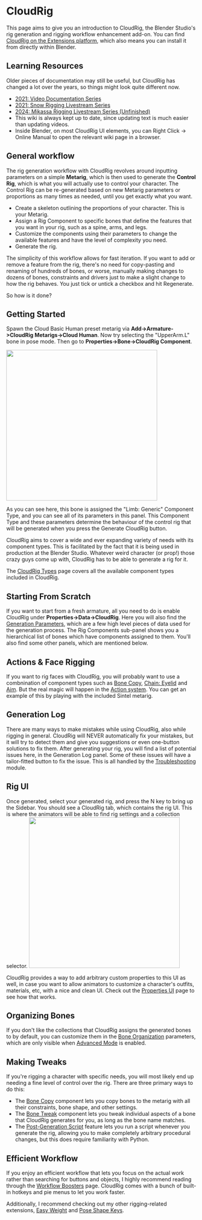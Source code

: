 # CloudRig

This page aims to give you an introduction to CloudRig, the Blender Studio's rig generation and rigging workflow enhancement add-on. You can find [CloudRig on the Extensions platform](https://extensions.blender.org/add-ons/cloudrig/), which also means you can install it from directly within Blender.

## Learning Resources
Older pieces of documentation may still be useful, but CloudRig has changed a lot over the years, so things might look quite different now.
- [2021: Video Documentation Series](https://studio.blender.org/training/blender-studio-rigging-tools/)
- [2021: Snow Rigging Livestream Series](https://www.youtube.com/watch?v=SB3qIbwvq8Y&list=PLav47HAVZMjnA3P7yQvneyQPiVxZ6erFS)
- [2024: Mikassa Rigging Livestream Series (Unfinished)](https://www.youtube.com/watch?v=nJQbMqbWeuc&list=PLav47HAVZMjmQNihV3a22ztg0ielYFEas&index=2)
- This wiki is always kept up to date, since updating text is much easier than updating videos.
- Inside Blender, on most CloudRig UI elements, you can Right Click -> Online Manual to open the relevant wiki page in a browser.

## General workflow
The rig generation workflow with CloudRig revolves around inputting parameters on a simple **Metarig**, which is then used to generate the **Control Rig**, which is what you will actually use to control your character. The Control Rig can be re-generated based on new Metarig parameters or proportions as many times as needed, until you get exactly what you want.
- Create a skeleton outlining the proportions of your character. This is your Metarig.
- Assign a Rig Component to specific bones that define the features that you want in your rig, such as a spine, arms, and legs.
- Customize the components using their parameters to change the available features and have the level of complexity you need.
- Generate the rig.

The simplicity of this workflow allows for fast iteration. If you want to add or remove a feature from the rig, there's no need for copy-pasting and renaming of hundreds of bones, or worse, manually making changes to dozens of bones, constraints and drivers just to make a slight change to how the rig behaves. You just tick or untick a checkbox and hit Regenerate.

So how is it done?

## Getting Started
Spawn the Cloud Basic Human preset metarig via **Add->Armature->CloudRig Metarigs->Cloud Human**.
Now try selecting the "UpperArm.L" bone in pose mode. Then go to **Properties->Bone->CloudRig Component**.

<img src="/media/addons/cloudrig/cloudrig_component.png" width=400>

As you can see here, this bone is assigned the "Limb: Generic" Component Type, and you can see all of its parameters in this panel. This Component Type and these parameters determine the behaviour of the control rig that will be generated when you press the Generate CloudRig button.

CloudRig aims to cover a wide and ever expanding variety of needs with its component types. This is facilitated by the fact that it is being used in production at the Blender Studio. Whatever weird character (or prop!) those crazy guys come up with, CloudRig has to be able to generate a rig for it.

The [CloudRig Types](cloudrig-types) page covers all the available component types included in CloudRig.


## Starting From Scratch
If you want to start from a fresh armature, all you need to do is enable CloudRig under **Properties->Data->CloudRig**. Here you will also find the [Generation Parameters](generator-parameters), which are a few high level pieces of data used for the generation process. The Rig Components sub-panel shows you a hierarchical list of bones which have components assigned to them. You'll also find some other panels, which are mentioned below.


## Actions & Face Rigging
If you want to rig faces with CloudRig, you will probably want to use a combnination of component types such as [Bone Copy](cloudrig-types#bone-copy), [Chain: Eyelid](cloudrig-types#chain-eyelid) and [Aim](cloudrig-types#aim). But the real magic will happen in the [Action system](actions). You can get an example of this by playing with the included Sintel metarig.


## Generation Log
There are many ways to make mistakes while using CloudRig, also while rigging in general. CloudRig will NEVER automatically fix your mistakes, but it will try to detect them and give you suggestions or even one-button solutions to fix them.
After generating your rig, you will find a list of potential issues here, in the Generation Log panel. Some of these issues will have a tailor-fitted button to fix the issue. This is all handled by the [Troubleshooting](troubleshooting) module.


## Rig UI
Once generated, select your generated rig, and press the N key to bring up the Sidebar. You should see a CloudRig tab, which contains the rig UI. This is where the animators will be able to find rig settings and a collection selector.
<img src="/media/addons/cloudrig/rig_ui.png" width=400>

CloudRig provides a way to add arbitrary custom properties to this UI as well, in case you want to allow animators to customize a character's outfits, materials, etc, with a nice and clean UI. Check out the [Properties UI](properties-ui) page to see how that works.


## Organizing Bones
If you don't like the collections that CloudRig assigns the generated bones to by default, you can customize them in the [Bone Organization](organizing-bones#organizing-bones-1) parameters, which are only visible when [Advanced Mode](cloudrig-types#advaned-mode) is enabled.


## Making Tweaks
If you're rigging a character with specific needs, you will most likely end up needing a fine level of control over the rig. There are three primary ways to do this:
- The [Bone Copy](cloudrig-types#bone-copy) component lets you copy bones to the metarig with all their constraints, bone shape, and other settings.
- The [Bone Tweak](cloudrig-types#bone-tweak) component lets you tweak individual aspects of a bone that CloudRig generates for you, as long as the bone name matches.
- The [Post-Generation Script](generator-parameters#post-generation-script) feature lets you run a script whenever you generate the rig, allowing you to make completely arbitrary procedural changes, but this does require familiarity with Python.


## Efficient Workflow
If you enjoy an efficient workflow that lets you focus on the actual work rather than searching for buttons and objects, I highly recommend reading through the [Workflow Boosters](workflow-enhancements) page. CloudRig comes with a bunch of built-in hotkeys and pie menus to let you work faster.  

Additionally, I recommend checking out my other rigging-related extensions, [Easy Weight](../easy_weight) and [Pose Shape Keys](../pose_shape_keys).
